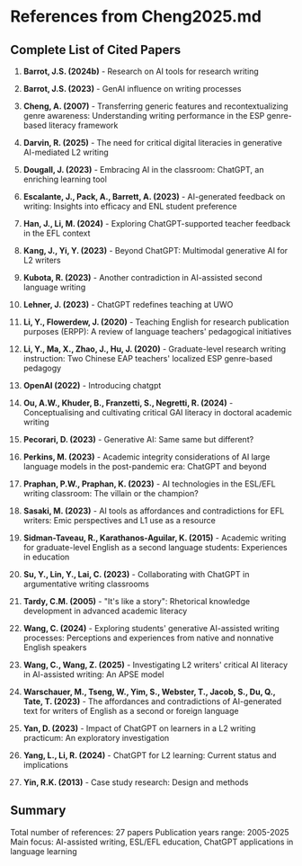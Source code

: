 # References from Cheng2025.md

## Complete List of Cited Papers

1. **Barrot, J.S. (2024b)** - Research on AI tools for research writing

2. **Barrot, J.S. (2023)** - GenAI influence on writing processes

3. **Cheng, A. (2007)** - Transferring generic features and recontextualizing genre awareness: Understanding writing performance in the ESP genre-based literacy framework

4. **Darvin, R. (2025)** - The need for critical digital literacies in generative AI-mediated L2 writing

5. **Dougall, J. (2023)** - Embracing AI in the classroom: ChatGPT, an enriching learning tool

6. **Escalante, J., Pack, A., Barrett, A. (2023)** - AI-generated feedback on writing: Insights into efficacy and ENL student preference

7. **Han, J., Li, M. (2024)** - Exploring ChatGPT-supported teacher feedback in the EFL context

8. **Kang, J., Yi, Y. (2023)** - Beyond ChatGPT: Multimodal generative AI for L2 writers

9. **Kubota, R. (2023)** - Another contradiction in AI-assisted second language writing

10. **Lehner, J. (2023)** - ChatGPT redefines teaching at UWO

11. **Li, Y., Flowerdew, J. (2020)** - Teaching English for research publication purposes (ERPP): A review of language teachers' pedagogical initiatives

12. **Li, Y., Ma, X., Zhao, J., Hu, J. (2020)** - Graduate-level research writing instruction: Two Chinese EAP teachers' localized ESP genre-based pedagogy

13. **OpenAI (2022)** - Introducing chatgpt

14. **Ou, A.W., Khuder, B., Franzetti, S., Negretti, R. (2024)** - Conceptualising and cultivating critical GAI literacy in doctoral academic writing

15. **Pecorari, D. (2023)** - Generative AI: Same same but different?

16. **Perkins, M. (2023)** - Academic integrity considerations of AI large language models in the post-pandemic era: ChatGPT and beyond

17. **Praphan, P.W., Praphan, K. (2023)** - AI technologies in the ESL/EFL writing classroom: The villain or the champion?

18. **Sasaki, M. (2023)** - AI tools as affordances and contradictions for EFL writers: Emic perspectives and L1 use as a resource

19. **Sidman-Taveau, R., Karathanos-Aguilar, K. (2015)** - Academic writing for graduate-level English as a second language students: Experiences in education

20. **Su, Y., Lin, Y., Lai, C. (2023)** - Collaborating with ChatGPT in argumentative writing classrooms

21. **Tardy, C.M. (2005)** - "It's like a story": Rhetorical knowledge development in advanced academic literacy

22. **Wang, C. (2024)** - Exploring students' generative AI-assisted writing processes: Perceptions and experiences from native and nonnative English speakers

23. **Wang, C., Wang, Z. (2025)** - Investigating L2 writers' critical AI literacy in AI-assisted writing: An APSE model

24. **Warschauer, M., Tseng, W., Yim, S., Webster, T., Jacob, S., Du, Q., Tate, T. (2023)** - The affordances and contradictions of AI-generated text for writers of English as a second or foreign language

25. **Yan, D. (2023)** - Impact of ChatGPT on learners in a L2 writing practicum: An exploratory investigation

26. **Yang, L., Li, R. (2024)** - ChatGPT for L2 learning: Current status and implications

27. **Yin, R.K. (2013)** - Case study research: Design and methods

## Summary
Total number of references: 27 papers
Publication years range: 2005-2025
Main focus: AI-assisted writing, ESL/EFL education, ChatGPT applications in language learning

